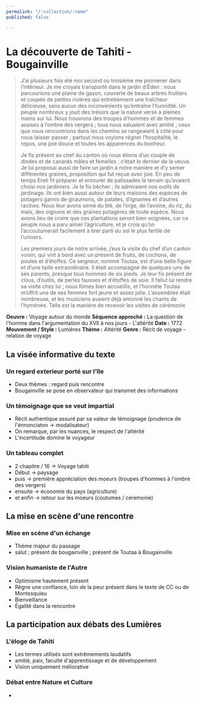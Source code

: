 ```yaml
---
permalink: "/:collection/:name"
published: false

---
```

# La découverte de Tahiti - Bougainville

> J’ai plusieurs fois été moi second ou troisième me promener dans l’intérieur. Je me croyais transporté dans le jardin d’Éden : nous parcourions une plaine de gazon, couverte de beaux arbres fruitiers et coupée de petites rivières qui entretiennent une fraîcheur délicieuse, sans aucun des inconvénients qu’entraîne l’humidité. Un peuple nombreux y jouit des trésors que la nature verse à pleines mains sur lui. Nous trouvions des troupes d’hommes et de femmes assises à l’ombre des vergers ; tous nous saluaient avec amitié ; ceux que nous rencontrions dans les chemins se rangeaient à côté pour nous laisser passer ; partout nous voyions régner l’hospitalité, le repos, une joie douce et toutes les apparences du bonheur.
>
> Je fis présent au chef du canton où nous étions d’un couple de dindes et de canards mâles et femelles ; c’était le dernier de la veuve. Je lui proposai aussi de faire un jardin à notre manière et d’y semer différentes graines, proposition qui fut reçue avec joie. En peu de temps Ereti fit préparer et entourer de palissades le terrain qu’avaient choisi nos jardiniers. Je le fis bêcher ; ils admiraient nos outils de jardinage. Ils ont bien aussi autour de leurs maisons des espèces de potagers garnis de giraumons, de patates, d’ignames et d’autres racines. Nous leur avons semé du blé, de l’orge, de l’avoine, du riz, du maïs, des oignons et des graines potagères de toute espèce. Nous avons lieu de croire que ces plantations seront bien soignées, car ce peuple nous a paru aimer l’agriculture, et je crois qu’on l’accoutumerait facilement à tirer parti du sol le plus fertile de l’univers.
>
> Les premiers jours de notre arrivée, j’eus la visite du chef d’un canton voisin, qui vint à bord avec un présent de fruits, de cochons, de poules et d’étoffes. Ce seigneur, nommé Toutaa, est d’une belle figure et d’une taille extraordinaire. Il était accompagné de quelques-uns de ses parents, presque tous hommes de six pieds. Je leur fis présent de clous, d’outils, de perles fausses et d’étoffes de soie. Il fallut lui rendre sa visite chez lui ; nous fûmes bien accueillis, et l’honnête Toutaa m’offrit une de ses femmes fort jeune et assez jolie. L’assemblée était nombreuse, et les musiciens avaient déjà entonné les chants de l’hyménée. Telle est la manière de recevoir les visites de cérémonie

**Oeuvre :** Voyage autour du monde
**Séquence approché :** La question de l'homme dans l'argumentation du XVII à nos jours - L'altérité
**Date :** 1772
**Mouvement / Style :** Lumières
**Thème :** Altérité
**Genre :** Récit de voyage - relation de voyage

## La visée informative du texte

### Un regard exterieur porté sur l'île

- Deux thèmes : regard puis rencontre
- Bougainville se pose en observateur qui transmet des informations

### Un témoignage que se veut impartial

- Récit authentique assuré par sa valeur de témoignage (prudence de l'énnonciaton -> modalisateur)
- On remarque, par les nuances, le respect de l'altérité 
- L'incertitude domine le voyageur

### Un tableau complet

- 2 chapitre / 16 -> Voyage tahiti
- Début -> paysage
- puis -> première appréciation des moeurs (troupes d'hommes à l'ombre des vergers)
- ensuite -> économie du pays (agriculture)
- et enfin -> retour sur les moeurs (coutumes / céremonie)

## La mise en scène d'une rencontre

### Mise en scène d'un échange

- Thème majeur du passage
- salut ; présent de bougainville ; présent de Toutaa à Bougainville

### Vision humaniste de l'Autre
- Optimisme hautement présent
- Règne une confiance, loin de la peur présent dans le texte de CC ou de Montesquieu
- Bienveillance
- Égalité dans la rencontre

## La participation aux débats des Lumières

### L'éloge de Tahiti

- Les termes utilisés sont extrêmements laudatifs
- amitié, paix, faculté d'apprentissage et de développement
- Vision uniquement méliorative

### Débat entre Nature et Culture

- 